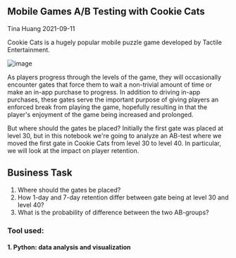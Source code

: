 ## Mobile Games A/B Testing with Cookie Cats </br>
Tina Huang 2021-09-11 


Cookie Cats is a hugely popular mobile puzzle game developed by Tactile Entertainment. 

![image](https://user-images.githubusercontent.com/61902789/132988029-06bc2a04-e5a9-4fc0-b91b-87e59378ff40.png)


As players progress through the levels of the game, they will occasionally encounter gates that force them to wait a non-trivial amount of time or make an in-app purchase to progress. In addition to driving in-app purchases, these gates serve the important purpose of giving players an enforced break from playing the game, hopefully resulting in that the player's enjoyment of the game being increased and prolonged.


But where should the gates be placed? Initially the first gate was placed at level 30, but in this notebook we're going to analyze an AB-test where we moved the first gate in Cookie Cats from level 30 to level 40. In particular, we will look at the impact on player retention. 


## **Business Task**

1. Where should the gates be placed?
2. How 1-day and 7-day retention differ between gate being at level 30 and level 40?
3. What is the probability of difference between the two AB-groups?


### Tool used:
#### 1. Python: data analysis and visualization
